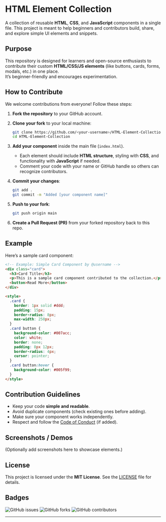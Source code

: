 # HTML Element Collection

A collection of reusable **HTML**, **CSS**, and **JavaScript** components in a single file. This project is meant to help beginners and contributors build, share, and explore simple UI elements and snippets.

## Purpose

This repository is designed for learners and open-source enthusiasts to contribute their custom **HTML/CSS/JS elements** (like buttons, cards, forms, modals, etc.) in one place.  
It’s beginner-friendly and encourages experimentation.

## How to Contribute

We welcome contributions from everyone! Follow these steps:

1. **Fork the repository** to your GitHub account.
2. **Clone your fork** to your local machine:
   ```bash
   git clone https://github.com/<your-username>/HTML-Element-Collection.git
   cd HTML-Element-Collection

3. **Add your component** inside the main file (`index.html`).

   * Each element should include **HTML structure**, styling with **CSS**, and functionality with **JavaScript** if needed.
   * Comment your code with your name or GitHub handle so others can recognize contributors.
4. **Commit your changes**:

   ```bash
   git add .
   git commit -m "Added [your component name]"
   ```
5. **Push to your fork**:

   ```bash
   git push origin main
   ```
6. **Create a Pull Request (PR)** from your forked repository back to this repo.

## Example

Here’s a sample card component:

```html
<!-- Example: Simple Card Component by @username -->
<div class="card">
  <h3>Card Title</h3>
  <p>This is a sample card component contributed to the collection.</p>
  <button>Read More</button>
</div>

<style>
  .card {
    border: 1px solid #ddd;
    padding: 15px;
    border-radius: 8px;
    max-width: 250px;
  }
  .card button {
    background-color: #007acc;
    color: white;
    border: none;
    padding: 8px 12px;
    border-radius: 4px;
    cursor: pointer;
  }
  .card button:hover {
    background-color: #005f99;
  }
</style>
```

## Contribution Guidelines

* Keep your code **simple and readable**.
* Avoid duplicate components (check existing ones before adding).
* Make sure your component works independently.
* Respect and follow the [Code of Conduct](CODE_OF_CONDUCT.md) (if added).

## Screenshots / Demos

(Optionally add screenshots here to showcase elements.)

## License

This project is licensed under the **MIT License**.
See the [LICENSE](LICENSE) file for details.

## Badges

![GitHub issues](https://img.shields.io/github/issues/Shubham713-lab/HTML-Element-Collection)
![GitHub forks](https://img.shields.io/github/forks/Shubham713-lab/HTML-Element-Collection?style=social)
![GitHub contributors](https://img.shields.io/github/contributors/Shubham713-lab/HTML-Element-Collection)

---

